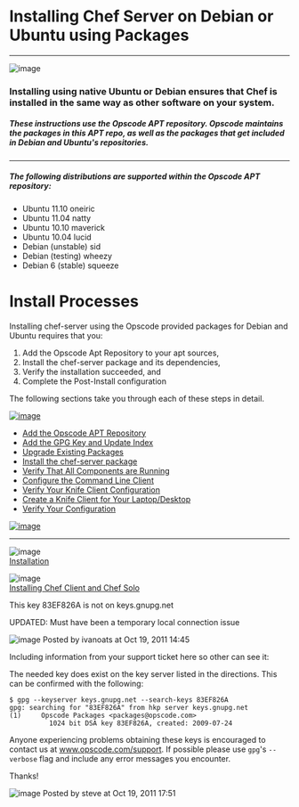 Installing Chef Server on Debian or Ubuntu using Packages
=========================================================

  

* * * * *

![image](../attachments/18645202/19005525.png)

### Installing using native Ubuntu or Debian ensures that Chef is installed in the same way as other software on your system.

##### These instructions use the Opscode APT repository. Opscode maintains the packages in this APT repo, as well as the packages that get included in Debian and Ubuntu's repositories.

  

* * * * *

  

##### The following distributions are supported within the Opscode APT repository:

-   Ubuntu 11.10 oneiric
-   Ubuntu 11.04 natty
-   Ubuntu 10.10 maverick
-   Ubuntu 10.04 lucid
-   Debian (unstable) sid
-   Debian (testing) wheezy
-   Debian 6 (stable) squeeze

Install Processes
=================

Installing chef-server using the Opscode provided packages for Debian
and Ubuntu requires that you:

1.  Add the Opscode Apt Repository to your apt sources,
2.  Install the chef-server package and its dependencies,
3.  Verify the installation succeeded, and
4.  Complete the Post-Install configuration

The following sections take you through each of these steps in detail.

  

[![image](../attachments/thumbnails/18645202/21463087)](http://wiki.opscode.com/download../attachments/18645202/transparent_ubuntu_logo.png)
  

-   [Add the Opscode APT
    Repository](#InstallingChefServeronDebianorUbuntuusingPackages-AddtheOpscodeAPTRepository)
-   [Add the GPG Key and Update
    Index](#InstallingChefServeronDebianorUbuntuusingPackages-AddtheGPGKeyandUpdateIndex)
-   [Upgrade Existing
    Packages](#InstallingChefServeronDebianorUbuntuusingPackages-UpgradeExistingPackages)
-   [Install the chef-server
    package](#InstallingChefServeronDebianorUbuntuusingPackages-Installthechefserverpackage)
-   [Verify That All Components are
    Running](#InstallingChefServeronDebianorUbuntuusingPackages-VerifyThatAllComponentsareRunning)
-   [Configure the Command Line
    Client](#InstallingChefServeronDebianorUbuntuusingPackages-ConfiguretheCommandLineClient)
-   [Verify Your Knife Client
    Configuration](#InstallingChefServeronDebianorUbuntuusingPackages-VerifyYourKnifeClientConfiguration)
-   [Create a Knife Client for Your
    Laptop/Desktop](#InstallingChefServeronDebianorUbuntuusingPackages-CreateaKnifeClientforYourLaptop%2FDesktop)
-   [Verify Your
    Configuration](#InstallingChefServeronDebianorUbuntuusingPackages-VerifyYourConfiguration)

[![image](../attachments/thumbnails/18645202/21463088)](http://wiki.opscode.com/download../attachments/18645202/Debian_logo.png)

* * * * *

![image](../attachments/18645202/21463086.png)   
[Installation](Installation.html "Installation")

![image](../attachments/18645202/21463085.png)   
[Installing Chef Client and Chef
Solo](Installing%20Chef%20Client%20and%20Chef%20Solo.html "Installing Chef Client and Chef Solo")

  
  

  

This key 83EF826A is not on keys.gnupg.net

UPDATED: Must have been a temporary local connection issue

![image](images/icons/comment_16.gif) Posted by ivanoats at Oct 19, 2011
14:45

Including information from your support ticket here so other can see it:

The needed key does exist on the key server listed in the directions.
This can be confirmed with the following:

    $ gpg --keyserver keys.gnupg.net --search-keys 83EF826A
    gpg: searching for "83EF826A" from hkp server keys.gnupg.net
    (1)     Opscode Packages <packages@opscode.com>
              1024 bit DSA key 83EF826A, created: 2009-07-24

Anyone experiencing problems obtaining these keys is encouraged to
contact us at www.opscode.com/support. If possible please use `gpg`'s
`--verbose` flag and include any error messages you encounter.

Thanks!

![image](images/icons/comment_16.gif) Posted by steve at Oct 19, 2011
17:51
